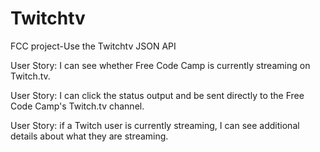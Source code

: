 # Twitchtv
FCC project-Use the Twitchtv JSON API

User Story: I can see whether Free Code Camp is currently streaming on Twitch.tv.

User Story: I can click the status output and be sent directly to the Free Code Camp's Twitch.tv channel.

User Story: if a Twitch user is currently streaming, I can see additional details about what they are streaming.
